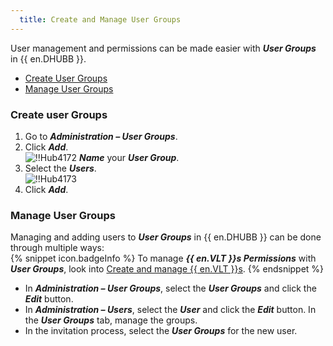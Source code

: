 ```yaml
---
  title: Create and Manage User Groups
---
```

User management and permissions can be made easier with ***User Groups*** in {{ en.DHUBB }}.  

* [Create User Groups](#create-user-groupscreate-user-groups) 
* [Manage User Groups](#manage-user-groups) 

### Create user Groups 

1. Go to ***Administration – User Groups***. 
1. Click ***Add***.  
![!!Hub4172](https://webdevolutions.azureedge.net/docs/en/hub/Hub4172.png) 
***Name*** your ***User Group***. 
1. Select the ***Users***.  
![!!Hub4173](https://webdevolutions.azureedge.net/docs/en/hub/Hub4173.png) 
1. Click ***Add***. 

### Manage User Groups 

Managing and adding users to ***User Groups*** in {{ en.DHUBB }} can be done through multiple ways:  
{% snippet icon.badgeInfo %} 
To manage ***{{ en.VLT }}s Permissions*** with ***User Groups***, look into [Create and manage {{ en.VLT }}s](/hub/web-interface/hub-overview/administration/management/vaults/create-manage-vaults/). 
{% endsnippet %}
 
* In ***Administration – User Groups***, select the ***User Groups*** and click the ***Edit*** button.  
* In ***Administration – Users***, select the ***User*** and click the ***Edit*** button. In the ***User Groups*** tab, manage the groups.  
* In the invitation process, select the ***User Groups*** for the new user.  
